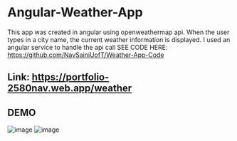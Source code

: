# Angular-Weather-App 
This app was created in angular using openweathermap api. When the user types in a city name, the current weather information is displayed. I used an angular service to handle the api call
SEE CODE HERE: https://github.com/NavSainiUofT/Weather-App-Code
## Link: https://portfolio-2580nav.web.app/weather ##
## DEMO ##
![image](https://user-images.githubusercontent.com/40246928/191354791-e6273c9c-2fdc-4aa2-885a-fa7fd7689786.png)
![image](https://user-images.githubusercontent.com/40246928/191354832-03e2e276-0223-454d-a53f-2cf372e4fbc2.png)
